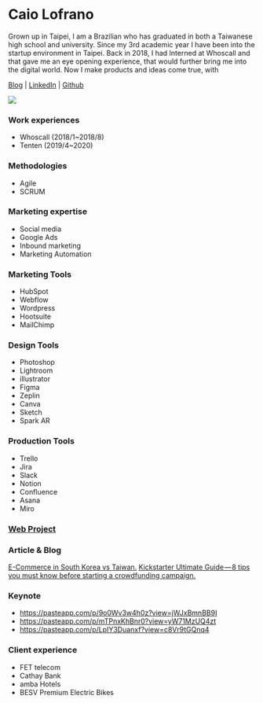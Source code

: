 # Caio Lofrano 
Grown up in Taipei, I am a Brazilian who has graduated in both a Taiwanese high school and university. 
Since my 3rd academic year I have been into the startup environment in Taipei. 
Back in 2018, I had Interned at Whoscall and that gave me an eye opening experience, that would further bring me into the digital world.
Now I make products and ideas come true, with 

[Blog](https://medium.com/@caio.lofrano) | [LinkedIn](https://www.linkedin.com/in/caiolofrano/) | [Github](https://github.com/Lofrano)

![](https://i.imgur.com/sNJAsje.png)

### Work experiences
- Whoscall (2018/1~2018/8)
- Tenten (2019/4~2020)

### Methodologies
- Agile
- SCRUM

### Marketing expertise
- Social media
- Google Ads
- Inbound marketing
- Marketing Automation

### Marketing Tools
- HubSpot
- Webflow
- Wordpress
- Hootsuite
- MailChimp

### Design Tools
- Photoshop
- Lightroom
- illustrator
- Figma
- Zeplin
- Canva
- Sketch
- Spark AR

### Production Tools
- Trello
- Jira
- Slack
- Notion
- Confluence
- Asana
- Miro

### [Web Project](https://tentenrevamp-2fc900fa08079bff1fa5805807.webflow.io/)

### Article & Blog
 [E-Commerce in South Korea vs Taiwan.](https://share.tenten.co/e-commerce-in-south-korea-vs-taiwan-683eeeaf9b4)
 [Kickstarter Ultimate Guide — 8 tips you must know before starting a crowdfunding campaign.](https://share.tenten.co/kickstarter-ultimate-guide-8-tips-you-must-know-before-starting-a-crowdfunding-campaign-f88178576ee?source)


### Keynote
- https://pasteapp.com/p/9o0Wv3w4h0z?view=jWJxBmnBB9I
- https://pasteapp.com/p/mTPnxKhBnr0?view=yW71MzUQ4zt
- https://pasteapp.com/p/LpIY3Duanxf?view=c8Vr9tGQnq4


### Client experience
- FET telecom
- Cathay Bank
- amba Hotels
- BESV Premium Electric Bikes
